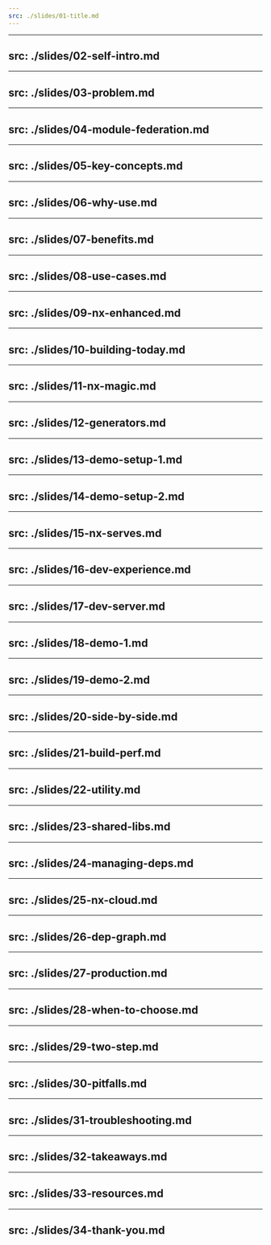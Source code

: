 ```yaml
---
src: ./slides/01-title.md
---
```


---
src: ./slides/02-self-intro.md
---

---
src: ./slides/03-problem.md
---

---
src: ./slides/04-module-federation.md
---

---
src: ./slides/05-key-concepts.md
---

---
src: ./slides/06-why-use.md
---

---
src: ./slides/07-benefits.md
---

---
src: ./slides/08-use-cases.md
---

---
src: ./slides/09-nx-enhanced.md
---

---
src: ./slides/10-building-today.md
---

---
src: ./slides/11-nx-magic.md
---

---
src: ./slides/12-generators.md
---

---
src: ./slides/13-demo-setup-1.md
---

---
src: ./slides/14-demo-setup-2.md
---

---
src: ./slides/15-nx-serves.md
---

---
src: ./slides/16-dev-experience.md
---

---
src: ./slides/17-dev-server.md
---

---
src: ./slides/18-demo-1.md
---

---
src: ./slides/19-demo-2.md
---

---
src: ./slides/20-side-by-side.md
---

---
src: ./slides/21-build-perf.md
---

---
src: ./slides/22-utility.md
---

---
src: ./slides/23-shared-libs.md
---

---
src: ./slides/24-managing-deps.md
---

---
src: ./slides/25-nx-cloud.md
---

---
src: ./slides/26-dep-graph.md
---

---
src: ./slides/27-production.md
---

---
src: ./slides/28-when-to-choose.md
---

---
src: ./slides/29-two-step.md
---

---
src: ./slides/30-pitfalls.md
---

---
src: ./slides/31-troubleshooting.md
---

---
src: ./slides/32-takeaways.md
---

---
src: ./slides/33-resources.md
---

---
src: ./slides/34-thank-you.md
---
